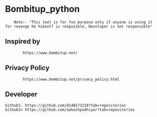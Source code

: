 # Bombitup_python

        Note:- "This tool is for fun purpose only if anyone is using it for revenge he himself is resposible, Developer is not responsible"

## Inspired by
            https://www.bombitup.net/

## Privacy Policy
            https://www.bombitup.net/privacy_policy.html

## Developer             
    Github1- https://github.com/8140171224?tab=repositories
    Github2= https://github.com/aakashpadhiyar?tab=repositories
